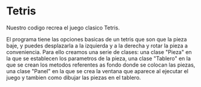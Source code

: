 # Tetris

Nuestro codigo recrea el juego clasico Tetris.

El programa tiene las opciones basicas de un tetris que son que la pieza baje, y puedes desplazarla a la izquierda y a la derecha y rotar la pieza a conveniencia.
Para ello creamos una serie de clases: una clase "Pieza" en la que se establecen los parametros de la pieza, una clase "Tablero" en la que se crean los metodos referentes as fondo donde se colocan las piezas, una clase "Panel" en la que se crea la ventana que aparece al ejecutar el juego y tambien como dibujar las piezas en el tablero.

